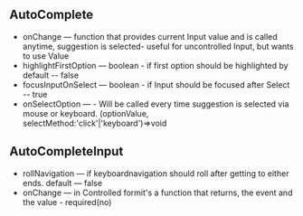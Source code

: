 
## AutoComplete

- onChange &mdash; function that provides current Input value and is called anytime, suggestion is selected- useful for uncontrolled Input, but wants to use Value
- highlightFirstOption &mdash; boolean - if first option should be highlighted by default -- false
- focusInputOnSelect &mdash; boolean - if Input should be focused after Select -- true
- onSelectOption &mdash; - Will be called every time suggestion is selected via mouse or keyboard. (optionValue, selectMethod:'click'|'keyboard')=>void

## AutoCompleteInput
    
- rollNavigation &mdash; if keyboardnavigation should roll after getting to either ends. default &mdash; false 
- onChange &mdash; in Controlled formit's a function that returns, the event and the value - required(no)